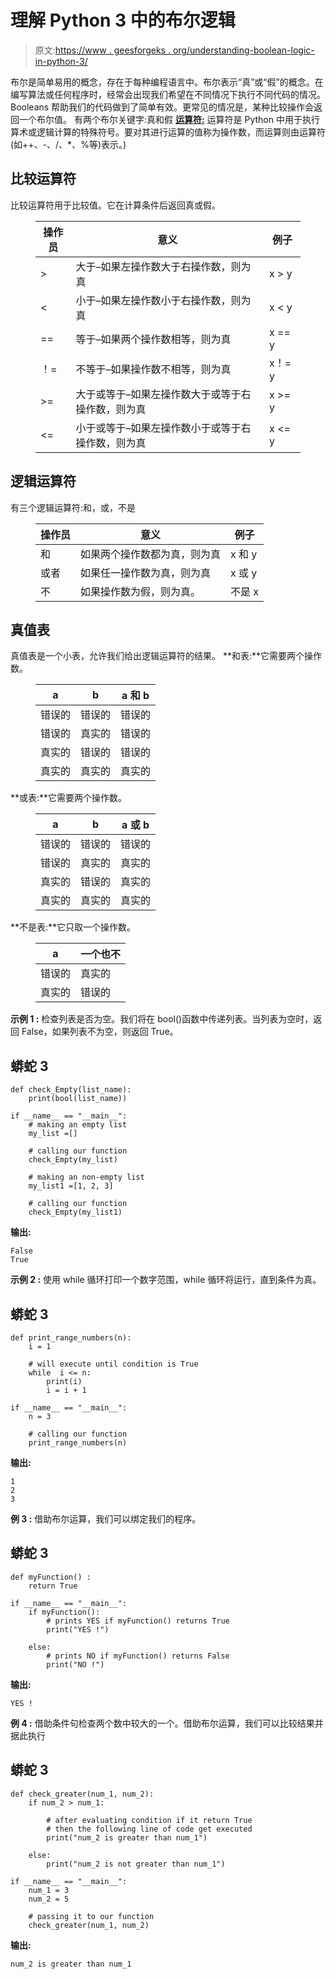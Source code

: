 # 理解 Python 3 中的布尔逻辑

> 原文:[https://www . geesforgeks . org/understanding-boolean-logic-in-python-3/](https://www.geeksforgeeks.org/understanding-boolean-logic-in-python-3/)

布尔是简单易用的概念，存在于每种编程语言中。布尔表示“真”或“假”的概念。在编写算法或任何程序时，经常会出现我们希望在不同情况下执行不同代码的情况。Booleans 帮助我们的代码做到了简单有效。更常见的情况是，某种比较操作会返回一个布尔值。
有两个布尔关键字:真和假
[**运算符:**](https://www.geeksforgeeks.org/python-operators/) 运算符是 Python 中用于执行算术或逻辑计算的特殊符号。要对其进行运算的值称为操作数，而运算则由运算符(如++、-、/、*、%等)表示。)

## 比较运算符

比较运算符用于比较值。它在计算条件后返回真或假。

<figure class="table">

| 操作员 | 意义 | 例子 |
| --- | --- | --- |
| > | 大于–如果左操作数大于右操作数，则为真 | x > y |
| < | 小于–如果左操作数小于右操作数，则为真 | x < y |
| == | 等于–如果两个操作数相等，则为真 | x == y |
| ！= | 不等于–如果操作数不相等，则为真 | x！= y |
| >= | 大于或等于–如果左操作数大于或等于右操作数，则为真 | x >= y |
| <= | 小于或等于–如果左操作数小于或等于右操作数，则为真 | x <= y |

</figure>

## 逻辑运算符

有三个逻辑运算符:和，或，不是

<figure class="table">

| 操作员 | 意义 | 例子 |
| --- | --- | --- |
| 和 | 如果两个操作数都为真，则为真 | x 和 y |
| 或者 | 如果任一操作数为真，则为真 | x 或 y |
| 不 | 如果操作数为假，则为真。 | 不是 x |

</figure>

## 真值表

真值表是一个小表，允许我们给出逻辑运算符的结果。
**和表:**它需要两个操作数。

<figure class="table">

| a | b | a 和 b |
| --- | --- | --- |
| 错误的 | 错误的 | 错误的 |
| 错误的 | 真实的 | 错误的 |
| 真实的 | 错误的 | 错误的 |
| 真实的 | 真实的 | 真实的 |

</figure>

**或表:**它需要两个操作数。

<figure class="table">

| a | b | a 或 b |
| --- | --- | --- |
| 错误的 | 错误的 | 错误的 |
| 错误的 | 真实的 | 真实的 |
| 真实的 | 错误的 | 真实的 |
| 真实的 | 真实的 | 真实的 |

</figure>

**不是表:**它只取一个操作数。

<figure class="table">

| a | 一个也不 |
| --- | --- |
| 错误的 | 真实的 |
| 真实的 | 错误的 |

</figure>

**示例 1 :** 检查列表是否为空。我们将在 bool()函数中传递列表。当列表为空时，返回 False，如果列表不为空，则返回 True。

## 蟒蛇 3

```
def check_Empty(list_name):
    print(bool(list_name))

if __name__ == "__main__":
    # making an empty list
    my_list =[]

    # calling our function
    check_Empty(my_list)

    # making an non-empty list
    my_list1 =[1, 2, 3]

    # calling our function
    check_Empty(my_list1)
```

**输出:**

```
False
True
```

**示例 2 :** 使用 while 循环打印一个数字范围，while 循环将运行，直到条件为真。

## 蟒蛇 3

```
def print_range_numbers(n):
    i = 1

    # will execute until condition is True
    while  i <= n:
        print(i)
        i = i + 1

if __name__ == "__main__":
    n = 3

    # calling our function
    print_range_numbers(n)
```

**输出:**

```
1
2
3
```

**例 3 :** 借助布尔运算，我们可以绑定我们的程序。

## 蟒蛇 3

```
def myFunction() :
    return True

if __name__ == "__main__":
    if myFunction():
        # prints YES if myFunction() returns True
        print("YES !")

    else:
        # prints NO if myFunction() returns False
        print("NO !")
```

**输出:**

```
YES !
```

**例 4 :** 借助条件句检查两个数中较大的一个。借助布尔运算，我们可以比较结果并据此执行

## 蟒蛇 3

```
def check_greater(num_1, num_2):
    if num_2 > num_1:

        # after evaluating condition if it return True
        # then the following line of code get executed
        print("num_2 is greater than num_1")

    else:
        print("num_2 is not greater than num_1")

if __name__ == "__main__":
    num_1 = 3
    num_2 = 5

    # passing it to our function
    check_greater(num_1, num_2)
```

**输出:**

```
num_2 is greater than num_1
```